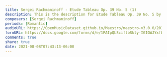```yaml
---
title: Sergei Rachmaninoff - Etude Tableau Op. 39 No. 5 (1)
description: This is the description for Etude Tableau Op. 39 No. 5 by Sergei Rachmaninoff
composers: [Sergei Rachmaninoff]
periods: [Romantic]
audioURL: https://OpenMusicDataset.github.io/Maestro/maestro-v3.0.0/2018/MIDI-Unprocessed_Recital17-19_MID--AUDIO_17_R1_2018_wav--2.midi
formURL: https://docs.google.com/forms/d/e/1FAIpQLSciflbSkty-IGIGWJYxfbUFmTIVc1dD5pU2jEQnSfzUQqQHgg/viewform
comments: true
share: true
date: 2021-08-08T07:43:13-06:00
---
```

